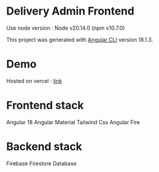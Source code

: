 
# Delivery Admin Frontend

Use node version : Node v20.14.0 (npm v10.7.0)

This project was generated with [Angular CLI](https://github.com/angular/angular-cli) version 18.1.3.

# Demo
Hosted on vercel : [link](https://food-delivery-admin-frontend.vercel.app/restaurants/list)

# Frontend stack
Angular 18
Angular Material
Tailwind Css
Angular Fire

# Backend stack
Firebase
Firestore Database